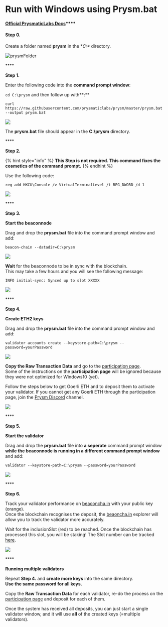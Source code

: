 # Run with Windows using Prysm.bat

####  [Official **PrysmaticLabs Docs**](https://docs.prylabs.network/docs/getting-started/)\*\*\*\*

#### Step 0.

Create a folder named **prysm** in the **C:\** directory. 

![prysmFolder](../.gitbook/assets/image%20%289%29.png)

\*\*\*\*

**Step 1.**

Enter the following code into the **command prompt window**:

`cd C:\prysm`  and then follow up with**:**   
  
`curl https://raw.githubusercontent.com/prysmaticlabs/prysm/master/prysm.bat --output prysm.bat`

![](../.gitbook/assets/image%20%2812%29.png)

The **prysm.bat** file should appear in the **C:\prysm** directory.

\*\*\*\*

**Step 2.**

{% hint style="info" %}
 **This Step is not required. This command fixes the cosmetics of the command prompt.**
{% endhint %}

Use the following code:

`reg add HKCU\Console /v VirtualTerminalLevel /t REG_DWORD /d 1`

![](../.gitbook/assets/image%20%285%29.png)

\*\*\*\*

**Step 3.** 

**Start the beaconnode**  
  
Drag and drop the **prysm.bat** file into the command prompt window and add:  
   
`beacon-chain --datadir=C:\prysm`

![](../.gitbook/assets/2020-04-27_14-38-35.gif)

**Wait** for the beaconnode to be in sync with the blockchain.   
This may take a few hours and you will see the following message:

`INFO initial-sync: Synced up to slot XXXXX`

![](../.gitbook/assets/image%20%284%29.png)

\*\*\*\*

**Step 4.**

**Create ETH2 keys**

Drag and drop the **prysm.bat** file into the command prompt window and add:  
  
`validator accounts create --keystore-path=C:\prysm --password=yourPassword`

![](../.gitbook/assets/2020-04-27_14-47-29.gif)

**Copy the Raw Transaction Data** and go to the [participation page](https://prylabs.net/participate).   
Some of the instructions on the **participation page** will be ignored because they were not optimized for Windows10 \(yet\).  
  
Follow the steps below to get Goerli ETH and to deposit them to activate your validator. If you cannot get any Goerli ETH through the participation page, join the [Prysm Discord](https://discord.gg/wJW7Rjk) channel.

![](../.gitbook/assets/image%20%283%29.png)

\*\*\*\*

**Step 5.**

**Start the validator**

Drag and drop the **prysm.bat** file into **a seperate** command prompt window **while the beaconnode is running in a different command prompt window** and add:

`validator --keystore-path=C:\prysm --password=yourPassword`

![](../.gitbook/assets/2020-04-27_15-03-21.gif)

\*\*\*\*

**Step 6.**

Track your validator performance on [beaconcha.in](https://beaconcha.in/dashboard?validators=) with your public key \(orange\).   
Once the blockchain recognises the deposit, the [beaoncha.in](https://beaconcha.in/) explorer will allow you to track the validator more accurately.

Wait for the inclusionSlot \(red\) to be reached. Once the blockchain has processed this slot, you will be staking! The Slot number can be tracked [here](https://beaconcha.in/blocks).

![](../.gitbook/assets/image%20%2816%29.png)

\*\*\*\*

**Running multiple validators** 

Repeat **Step 4.** and **create more keys** into the same directory.   
**Use the same password for all keys.**

Copy the **Raw Transaction Data** for each validator, re-do the process on the [participation page](https://prylabs.net/participate) and deposit for each of them.

Once the system has received all deposits, you can just start a single validator window, and it will use **all** of the created keys \(=multiple validators\).

